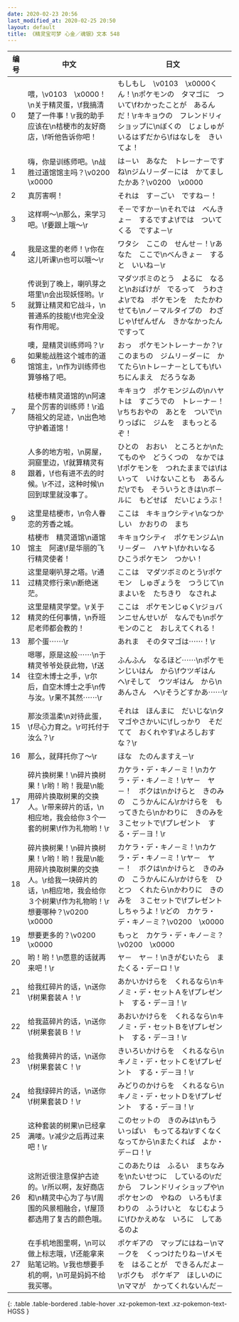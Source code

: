 ```yaml
---
date: 2020-02-23 20:56
last_modified_at: 2020-02-25 20:50
layout: default
title: 《精灵宝可梦 心金／魂银》文本 548
---
```

| 编号 | 中文 | 日文 |
| ---- | ---- | ---- |
| 0 | 喂，\v0103　\x0000！\n关于精灵蛋，\f我搞清楚了一件事！\r我的助手应该在\n桔梗市的友好商店，\f听他告诉你吧！ | もしもし　\v0103　\x0000くん！\nポケモンの　タマゴに　ついて\fわかったことが　あるんだ！\rキキョウの　フレンドリィショップに\nぼくの　じょしゅが　いるはずだから\fはなしを　きいてよ！ |
| 1 | 嗨，你是训练师吧。\n战胜过道馆馆主吗？\v0200　\x0000 | は－い　あなた　トレ－ナ－ですね\nジムリ－ダ－には　かてましたかあ？\v0200　\x0000 |
| 2 | 真厉害啊！ | それは　す－ごい　ですね－！ |
| 3 | 这样啊～\n那么，来学习吧。\f要跟上哦～\r | そ－ですか－\nそれでは　べんきょ－　するですよ\fでは　ついてくる　ですよ－\r |
| 4 | 我是这里的老师！\r你在这儿听课\n也可以哦～\r | ワタシ　ここの　せんせ－！\rあなた　ここで\nべんきょ－　すると　いいね－\r |
| 5 | 传说到了晚上，喇叭芽之塔里\n会出现妖怪哟。\r就算让精灵和它战斗，\n普通系的技能\f也完全没有作用呢。 | マダツボミのとう　よるに　なると\nおばけが　でるって　うわさよ\rでね　ポケモンを　たたかわせても\nノ－マルタイプの　わざじゃ\fぜんぜん　きかなかったんですって |
| 6 | 噢，是精灵训练师吗？\r如果能战胜这个城市的道馆馆主，\n作为训练师也算够格了吧。 | おっ　ポケモントレ－ナ－か？\rこのまちの　ジムリ－ダ－に　かてたら\nトレ－ナ－としても\fいちにんまえ　だろうなあ |
| 7 | 桔梗市精灵道馆的\n阿速是个厉害的训练师！\r追随祖父的足迹，\n出色地守护着道馆！ | キキョウ　ポケモンジムの\nハヤトは　すごうでの　トレ－ナ－！\rちちおやの　あとを　ついで\nりっぱに　ジムを　まもっとるぞ！ |
| 8 | 人多的地方啦，\n房屋，洞窟里边，\f就算精灵有跟着，\f也有进不去的时候。\r不过，这种时候\n回到球里就没事了。 | ひとの　おおい　ところとか\nたてものや　どうくつの　なかでは\fポケモンを　つれたままでは\fはいって　いけないことも　あるんだ\rでも　そういうときは\nボ－ルに　もどせば　だいじょうぶ！ |
| 9 | 这里是桔梗市，\n令人眷恋的芳香之城。 | ここは　キキョウシティ\nなつかしい　かおりの　まち |
| 10 | 桔梗市　精灵道馆\n道馆馆主　阿速\f是华丽的飞行精灵使者！ | キキョウシティ　ポケモンジム\nリ－ダ－　ハヤト\fかれいなる　ひこうポケモン　つかい！ |
| 11 | 这里是喇叭芽之塔。\r通过精灵修行来\n断绝迷茫。 | ここは　マダツボミのとう\rポケモン　しゅぎょうを　つうじて\nまよいを　たちきり　なされよ |
| 12 | 这里是精灵学堂。\r关于精灵的任何事情，\n乔班尼老师都会教的！ | ここは　ポケモンじゅく\rジョバンニせんせいが　なんでも\nポケモンのこと　おしえてくれる！ |
| 13 | 那个蛋⋯⋯\r | あれま　そのタマゴは⋯⋯！\r |
| 14 | 嗯哪，原是这般⋯⋯\n于精灵爷爷处获此物，\f送往空木博士之手，\r尔后，自空木博士之手\n传与汝。\r果不其然⋯⋯\r | ふんふん　なるほど⋯⋯\nポケモンじいはん　から\fウツギはん　へ\rそして　ウツギはん　から\nあんさん　へ\rそうどすかあ⋯⋯\r |
| 15 | 那汝须温柔\n对待此蛋，\f尽心力育之。\r可托付于汝么？\r | それは　ほんまに　だいじな\nタマゴやさかいに\fしっかり　そだてて　おくれやす\rよろしおすな？\r |
| 16 | 那么，就拜托你了～\r | ほな　たのんますえ－\r |
| 17 | 碎片换树果！\n碎片换树果！\r哟！哟！我是\n能用碎片换取树果的交换人。\r带来碎片的话，\n相应地，我会给你３个一套的树果\f作为礼物哟！\r | カケラ・デ・キノ－ミ！\nカケラ・デ・キノ－ミ！\rヤ－　ヤ－！　ボクは\nかけらと　きのみの　こうかんにん\rかけらを　もってきたら\nかわりに　きのみを　３こセットで\fプレゼント　する・デ－ヨ！\r |
| 18 | 碎片换树果！\n碎片换树果！\r哟！哟！我是\n能用碎片换取树果的交换人。\r给我一块碎片的话，\n相应地，我会给你３个树果\f作为礼物哟！\r想要哪种？\v0200　\x0000 | カケラ・デ・キノ－ミ！\nカケラ・デ・キノ－ミ！\rヤ－　ヤ－！　ボクは\nかけらと　きのみの　こうかんにん\rかけらを　ひとつ　くれたら\nかわりに　きのみを　３こセットで\fプレゼント　しちゃうよ！\rどの　カケラ・デ・キノ－ミ？\v0200　\x0000 |
| 19 | 想要更多的？\v0200　\x0000 | もっと　カケラ・デ・キノ－ミ？\v0200　\x0000 |
| 20 | 哟！哟！\n愿意的话就再来吧！\r | ヤ－　ヤ－！\nきがむいたら　またくる・デ－ロ！\r |
| 21 | 给我红碎片的话，\n送你\f树果套装Ａ！\r | あかいかけらを　くれるなら\nキノミ・デ・セットＡを\fプレゼント　する・デ－ヨ！\r |
| 22 | 给我蓝碎片的话，\n送你\f树果套装Ｂ！\r | あおいかけらを　くれるなら\nキノミ・デ・セットＢを\fプレゼント　する・デ－ヨ！\r |
| 23 | 给我黄碎片的话，\n送你\f树果套装Ｃ！\r | きいろいかけらを　くれるなら\nキノミ・デ・セットＣを\fプレゼント　する・デ－ヨ！\r |
| 24 | 给我绿碎片的话，\n送你\f树果套装Ｄ！\r | みどりのかけらを　くれるなら\nキノミ・デ・セットＤを\fプレゼント　する・デ－ヨ！\r |
| 25 | 这种套装的树果\n已经拿满喽。\r减少之后再过来吧！\r | このセットの　きのみは\nもう　いっぱい　もってるね\rすくなくなってから\nまたくれば　よか・デ－ロ！\r |
| 26 | 这附近很注意保护古迹的。\r所以啊，友好商店和\n精灵中心为了与\f周围的风景相融合，\f屋顶都选用了复古的颜色哦。 | このあたりは　ふるい　まちなみを\nたいせつに　しているの\rだから　フレンドリィショップや\nポケセンの　やねの　いろも\fまわりの　ふうけいと　なじむように\fひかえめな　いろに　してあるのよ |
| 27 | 在手机地图里啊，\n可以做上标志哦，\f还能拿来贴笔记哟。\r我也想要手机的啊，\n可是妈妈不给我买哪。 | ポケギアの　マップにはね－\nマ－クを　くっつけたりね－\fメモを　はることが　できるんだよ－\rボクも　ポケギア　ほしいのに\nママが　かってくれないんだ－ |
{: .table .table-bordered .table-hover .xz-pokemon-text .xz-pokemon-text-HGSS }